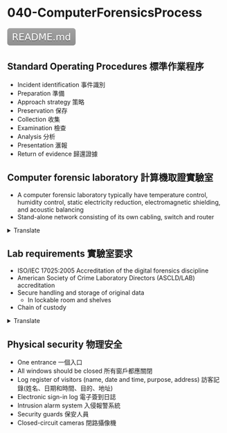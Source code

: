 # 040-ComputerForensicsProcess

[![](README.svg)](README.md)

## Standard Operating Procedures 標準作業程序

* Incident identification 事件識別
* Preparation 準備
* Approach strategy 策略
* Preservation 保存
* Collection 收集
* Examination 檢查
* Analysis 分析
* Presentation 滙報
* Return of evidence 歸還證據

## Computer forensic laboratory 計算機取證實驗室

* A computer forensic laboratory typically have temperature control, humidity control, static electricity reduction, electromagnetic shielding, and acoustic balancing
* Stand-alone network consisting of its own cabling, switch and router
<details>
<summary>Translate</summary>
<p>

* 計算機取證實驗室通常有溫度控制、濕度控制、靜電消除、電磁屏蔽和聲平衡
* 由自己的佈線、交換機和路由器組成的獨立網絡
</p>
</details>  

## Lab requirements 實驗室要求

* ISO/IEC 17025:2005 Accreditation of the digital forensics discipline
* American Society of Crime Laboratory Directors (ASCLD/LAB) accreditation
* Secure handling and storage of original data
  + In lockable room and shelves
* Chain of custody
<details>
<summary>Translate</summary>
<p>

* ISO/IEC 17025:2005 數字取證學科認證
* 美國犯罪實驗室主任協會 (ASCLD/LAB) 認證
* 安全處理和存儲原始數據
   * 在可上鎖的房間和架子上
* 監管鏈
</p>
</details>  

## Physical security 物理安全

* One entrance 一個入口
* All windows should be closed 所有窗戶都應關閉
* Log register of visitors (name, date and time, purpose, address) 訪客記錄(姓名、日期和時間、目的、地址)
* Electronic sign-in log 電子簽到日誌
* Intrusion alarm system 入侵報警系統
* Security guards 保安人員
* Closed-circuit cameras 閉路攝像機
